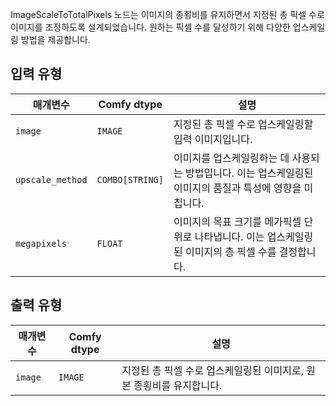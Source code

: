 ImageScaleToTotalPixels 노드는 이미지의 종횡비를 유지하면서 지정된 총 픽셀 수로 이미지를 조정하도록 설계되었습니다. 원하는 픽셀 수를 달성하기 위해 다양한 업스케일링 방법을 제공합니다.

## 입력 유형

| 매개변수       | Comfy dtype | 설명                                                                |
|-----------------|-------------|----------------------------------------------------------------------------|
| `image`         | `IMAGE`     | 지정된 총 픽셀 수로 업스케일링할 입력 이미지입니다.    |
| `upscale_method`| `COMBO[STRING]` | 이미지를 업스케일링하는 데 사용되는 방법입니다. 이는 업스케일링된 이미지의 품질과 특성에 영향을 미칩니다. |
| `megapixels`    | `FLOAT`     | 이미지의 목표 크기를 메가픽셀 단위로 나타냅니다. 이는 업스케일링된 이미지의 총 픽셀 수를 결정합니다. |

## 출력 유형

| 매개변수 | Comfy dtype | 설명                                                           |
|-----------|-------------|-----------------------------------------------------------------------|
| `image`   | `IMAGE`     | 지정된 총 픽셀 수로 업스케일링된 이미지로, 원본 종횡비를 유지합니다. |
